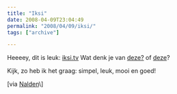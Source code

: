 ```yaml
---
title: "Iksi"
date: 2008-04-09T23:04:49
permalink: "2008/04/09/iksi/"
tags: ["archive"]

---
```

Heeeey, dit is leuk: [iksi.tv](http://iksi.tv/ "http://iksi.tv/") Wat denk je van [deze?](http://iksi.tv/20080225 "http://iksi.tv/20080225") of [deze](http://iksi.tv/20070905 "http://iksi.tv/20070905")?

Kijk, zo heb ik het graag: simpel, leuk, mooi en goed!

\[via [Nalden](http://www.nalden.net/#/newsitem/320/ "http://www.nalden.net/#/newsitem/320/")\]
